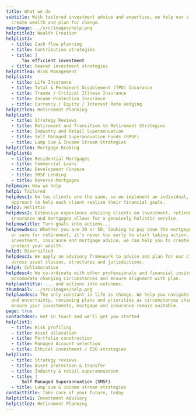 ```yaml
---
title: What we do
subtitle: With tailored investment advice and expertise, we help our clients to
  create wealth and plan for change.
mainImage: ../src/images/help.png
helptitle3: Wealth Creation
helplist3:
  - title: Cash flow planning
  - title: Contribution strategies
  - title: |
      Tax efficient investment
  - title: Geared investment strategies
helptitle4: Risk Management
helplist4:
  - title: Life Insurance
  - title: Total & Permanent Disablement (TPD) Insurance
  - title: Trauma / Critical Illness Insurance
  - title: Income Protection Insurance
  - title: Currency / Equity / Interest Rate Hedging
helptitle5: Retirement Planning
helplist5:
  - title: Strategy Reviews
  - title: Retirement and Transition to Retirement Strategies
  - title: Industry and Retail Superannuation
  - title: Self Managed Superannuation Funds (SMSF)
  - title: Lump Sum & Income Stream Strategies
helptitle6: Mortgage Broking
helplist6:
  - title: Residential Mortgages
  - title: Commercial Loans
  - title: Development Finance
  - title: SMSF Lending
  - title: Reverse Mortgages
helpmain: How we help
help1: Tailored
helpdesc1: No two clients are the same, so we implement an individual, tailored
  approach to help each client realise their financial goals.
help2: Holistic
helpdesc2: Extensive experience advising clients on investment, retirement,
  insurance and mortgages allows for a genuinely holistic service.
helpnewtitle: Turn goals into actions...
helpnewdesc: Whether you are 30 or 50, looking to pay down the mortgage quicker
  or save for retirement, it's never too early to start taking action. With
  investment, insurance and mortgage advice, we can help you to create and
  protect your wealth.
help3: Diversified
helpdesc3: We apply an advisory framework to advise and plan for our clients
  across asset classes, structures and jurisdictions.
help4: Collaborative
helpdesc4: We co-ordinate with other professionals and financial insitutions, to
  accomodate changing circumstances and ensure alignment with plan.
helplasttitle: ... and actions into outcomes.
thumbnail: ../src/images/help.png
helplasdesc: The only constant in life is change. We help you navigate change
  and uncertainty, reviewing plans and priorities as circumstances change to
  ensure your investments, mortgage and insurance remain suitable.
page: true
contactdesc: Get in touch and we'll get you started
helplist1:
  - title: Risk profiling
  - title: Asset allocation
  - title: Portfolio construction
  - title: Managed Account selection
  - title: Ethical investment / ESG strategies
helplist2:
  - title: Strategy reviews
  - title: Asset protection & transfer
  - title: Industry & retail superannuation
  - title: |
      Self Managed Superannuation (SMSF)
  - title: Lump sum & income stream strategies
contacttitle: Take care of your future, today
helptitle1: Investment Advisory
helptitle2: Retirement Planning
---
```

